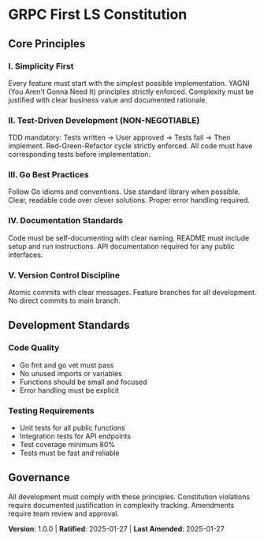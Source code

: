 <!--
Sync Impact Report:
Version change: N/A → 1.0.0
Modified principles: N/A (initial creation)
Added sections: Core Principles, Development Standards, Governance
Removed sections: N/A
Templates requiring updates: 
  ✅ .specify/templates/plan-template.md (constitution check section)
  ✅ .specify/templates/spec-template.md (no changes needed)
  ✅ .specify/templates/tasks-template.md (no changes needed)
Follow-up TODOs: None
-->

# GRPC First LS Constitution

## Core Principles

### I. Simplicity First
Every feature must start with the simplest possible implementation. 
YAGNI (You Aren't Gonna Need It) principles strictly enforced. 
Complexity must be justified with clear business value and documented rationale.

### II. Test-Driven Development (NON-NEGOTIABLE)
TDD mandatory: Tests written → User approved → Tests fail → Then implement. 
Red-Green-Refactor cycle strictly enforced. 
All code must have corresponding tests before implementation.

### III. Go Best Practices
Follow Go idioms and conventions. 
Use standard library when possible. 
Clear, readable code over clever solutions. 
Proper error handling required.

### IV. Documentation Standards
Code must be self-documenting with clear naming. 
README must include setup and run instructions. 
API documentation required for any public interfaces.

### V. Version Control Discipline
Atomic commits with clear messages. 
Feature branches for all development. 
No direct commits to main branch.

## Development Standards

### Code Quality
- Go fmt and go vet must pass
- No unused imports or variables
- Functions should be small and focused
- Error handling must be explicit

### Testing Requirements
- Unit tests for all public functions
- Integration tests for API endpoints
- Test coverage minimum 80%
- Tests must be fast and reliable

## Governance

All development must comply with these principles. 
Constitution violations require documented justification in complexity tracking. 
Amendments require team review and approval.

**Version**: 1.0.0 | **Ratified**: 2025-01-27 | **Last Amended**: 2025-01-27